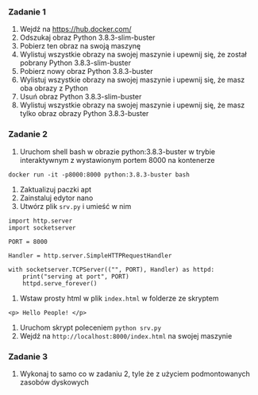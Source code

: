 ### Zadanie 1
1. Wejdź na https://hub.docker.com/
1. Odszukaj obraz Python 3.8.3-slim-buster
1. Pobierz ten obraz na swoją maszynę
1. Wylistuj wszystkie obrazy na swojej maszynie i upewnij się, że został pobrany Python 3.8.3-slim-buster
1. Pobierz nowy obraz Python 3.8.3-buster
1. Wylistuj wszystkie obrazy na swojej maszynie i upewnij się, że masz oba obrazy z Python
1. Usuń obraz Python 3.8.3-slim-buster
1. Wylistuj wszystkie obrazy na swojej maszynie i upewnij się, że masz tylko obraz obrazy Python 3.8.3-buster

### Zadanie 2 
1. Uruchom shell bash w obrazie python:3.8.3-buster w trybie interaktywnym z wystawionym portem 8000 na kontenerze
```
docker run -it -p8000:8000 python:3.8.3-buster bash
```
1. Zaktualizuj paczki apt
1. Zainstaluj edytor nano
1. Utwórz plik `srv.py` i umieść w nim 
```
import http.server
import socketserver

PORT = 8000

Handler = http.server.SimpleHTTPRequestHandler

with socketserver.TCPServer(("", PORT), Handler) as httpd:
    print("serving at port", PORT)
    httpd.serve_forever()

```
1. Wstaw prosty html w plik `index.html` w folderze ze skryptem
```
<p> Hello People! </p>
```
1. Uruchom skrypt poleceniem `python srv.py`
1. Wejdź na `http://localhost:8000/index.html` na swojej maszynie

### Zadanie 3 
1. Wykonaj to samo co w zadaniu 2, tyle że z użyciem podmontowanych zasobów dyskowych
